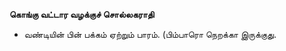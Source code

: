 **கொங்கு வட்டார வழக்குச் சொல்லகராதி**
- வண்டியின் பின் பக்கம் ஏற்றும் பாரம். (பிம்பாரொ நெறக்கா இருக்குது.

